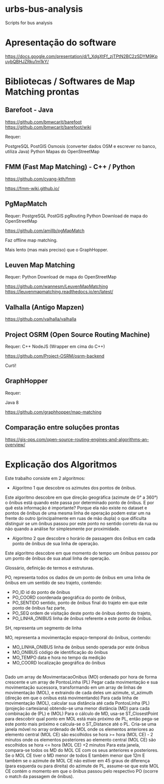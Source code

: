 # urbs-bus-analysis
Scripts for bus analysis

# Apresentação do software

https://docs.google.com/presentation/d/1_XdgXtFf_zjTPtN2BC2zSDYM9KpuybQBHJZRku1m1kY/

# Bibliotecas / Softwares de Map Matching prontas

## Barefoot - Java

https://github.com/bmwcarit/barefoot
https://github.com/bmwcarit/barefoot/wiki

Requer:

PostgreSQL
PostGIS
Osmosis (converter dados OSM e escrever no banco, utiliza Java)
Python
Mapas do OpenStreetMap

## FMM (Fast Map Matching) - C++ / Python

https://github.com/cyang-kth/fmm

https://fmm-wiki.github.io/

## PgMapMatch ##
Requer:
PostgreSQL
PostGIS
pgRouting
Python
Download de mapa do OpenStreetMap

https://github.com/amillb/pgMapMatch

Faz offline map matching.

Mais lento (mas mais preciso) que o GraphHopper.

## Leuven Map Matching ##
Requer:
Python
Download de mapa do OpenStreetMap

https://github.com/wannesm/LeuvenMapMatching
https://leuvenmapmatching.readthedocs.io/en/latest/

## Valhalla (Antigo Mapzen) ##

https://github.com/valhalla/valhalla

## Project OSRM (Open Source Routing Machine) ##

Requer:
C++
NodeJS (Wrapper em cima do C++)

https://github.com/Project-OSRM/osrm-backend

Curti!

## GraphHopper ##
Requer:

Java 8

https://github.com/graphhopper/map-matching



## Comparação entre soluções prontas

https://gis-ops.com/open-source-routing-engines-and-algorithms-an-overview/

# Explicação dos Algoritmos

Este trabalho consiste em 2 algoritmos:

- Algoritmo 1 que descobre os azimutes dos pontos de ônibus.

Este algoritmo descobre em que direção geográfica (azimute de 0° a 360°) o ônibus está quando este passa por determinado ponto de ônibus. E por quê esta informação é importante? Porque ela não existe no dataset e pontos de ônibus de uma mesma linha de operação podem estar um na frente do outro (principalmente em ruas de mão dupla) o que dificulta distinguir se um ônibus passou por este ponto no sentido correto da rua ou não quando a análise for simplesmente por proximidade. 

- Algoritmo 2 que descobre o horário de passagem dos ônibus em cada ponto de ônibus de sua linha de operação.

Este algoritmo descobre em que momento do tempo um ônibus passou por um ponto de ônibus de sua atual linha de operação.

Glossário, definição de termos e estruturas.

PO, representa todos os dados de um ponto de ônibus em uma linha de ônibus em um sentido de seu trajeto, contendo: 

- PO_ID id do ponto de ônibus 
- PO_COORD coordenada geográfica do ponto de ônibus, 
- PO_SENTIDO sentido, ponto de ônibus final do trajeto em que este ponto de ônibus faz parte, 
- PO_SEQ ordem de visitação deste ponto de ônibus dentro do trajeto, 
- PO_LINHA_ONIBUS linha de ônibus referente a este ponto de ônibus. 

SH, representa um segmento de linha 

MO, representa a movimentação espaço-temporal do ônibus, contendo:

- MO_LINHA_ONIBUS linha de ônibus sendo operada por este ônibus 
- MO_ONIBUS código de identificação do ônibus
- MO_TEMPO data e hora no tempo da medição
- MO_COORD localização geográfica do ônibus

##

Dado um array de MovimentacaoOnibus (MO) ordenado por hora de forma crescente e um array de PontosLinha (PL) 
Pegar cada movimentação e sua movimentação sucessora, transformando em um array de linhas de movimentação (MOL), e extraindo de cada deles um azimute, st_azimuth (direção em que o onibus está movimentando)
Para cada linha de movimentação (MOL), calcular sua distância até cada PontosLinha (PL) (projeção cartesiana) obtendo-se uma menor distância (MD) para cada combinação de (PL) e (MOL)
Para o cálculo de MD, usa-se ST_ClosestPoint para descobrir qual ponto em MOL está mais próximo de PL, então pega-se este ponto mais próximo e calcula-se o ST_Distance até o PL.
Cria-se uma janela móvel no array ordenado de MOL 
onde os elementos anteriores ao elemento central (MOL CE) são escolhidos se hora >= hora (MOL CE) - 2 minutos
onde os elementos posteriores ao elemento central (MOL CE) são escolhidos se hora <= hora (MOL CE) +2 minutos
Para esta janela, compara-se todos os MD do MOL CE com os seus anteriores e posteriores. Se o MOL CE tiver o MD menor de todos E também menor que 12m E também se o azimute de MOL CE não estiver em 45 graus de diferença (para esquerda ou para direita) do azimute de PL, assume-se que este MOL CE contém o momento em que o ônibus passou pelo respectivo PO (ocorre o match da passagem de ônibus).
